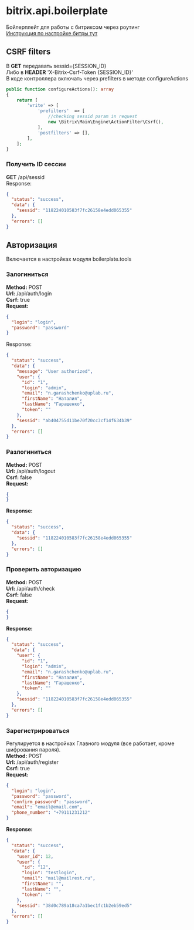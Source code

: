 # bitrix.api.boilerplate
 
Бойлерплейт для работы с битриксом через роутинг  
[Инструкция по настройке битры тут](https://dev.1c-bitrix.ru/learning/course/index.php?COURSE_ID=43&CHAPTER_ID=013764)  

## CSRF filters
В **GET** передавать sessid={SESSION_ID}  
Либо в **HEADER** 'X-Bitrix-Csrf-Token {SESSION_ID}'  
В коде контроллера включать через prefilters в методе configureActions
```php
public function configureActions(): array
{
    return [
        'write' => [
            'prefilters'  => [
                //checking sessid param in request
                new \Bitrix\Main\Engine\ActionFilter\Csrf(),
            ],
            'postfilters' => [],
        ],
    ];
}
```

### Получить ID сессии   
**GET** /api/sessid  
Response:
```json
{
  "status": "success",
  "data": {
    "sessid": "118224010583f7fc26158e4edd065355"
  },
  "errors": []
}
```

## Авторизация
Включается в настройках модуля boilerplate.tools  

### Залогиниться
**Method:** POST  
**Url:** /api/auth/login   
**Csrf:** true  
**Request:**
```json
{
  "login": "login",
  "password": "password"
}
```
Response:
```json
{
  "status": "success",
  "data": {
    "message": "User authorized",
    "user": {
      "id": "1",
      "login": "admin",
      "email": "n.garashchenko@uplab.ru",
      "firstName": "Наталия",
      "lastName": "Гаращенко",
      "token": ""
    },
    "sessid": "ab404755d11be70f20cc3cf14f634b39"
  },
  "errors": []
}
```

### Разлогиниться  
**Method:** POST  
**Url:** /api/auth/logout  
**Csrf:** false  
**Request:**
```json
{
}
```
**Response:**
```json
{
  "status": "success",
  "data": {
    "sessid": "118224010583f7fc26158e4edd065355"
  },
  "errors": []
}
```

### Проверить авторизацию
**Method:** POST  
**Url:** /api/auth/check  
**Csrf:** false   
**Request:**
```json
{
}
```
**Response:**
```json
{
  "status": "success",
  "data": {
    "user": {
      "id": "1",
      "login": "admin",
      "email": "n.garashchenko@uplab.ru",
      "firstName": "Наталия",
      "lastName": "Гаращенко",
      "token": ""
    },
    "sessid": "118224010583f7fc26158e4edd065355"
  },
  "errors": []
}
```

### Зарегистрироваться
Регулируется в настройках Главного модуля (все работает, кроме шифрования пароля).  
**Method:** POST  
**Url:** /api/auth/register   
**Csrf:** true   
**Request:**
```json
{
  "login": "login",
  "password": "password",
  "confirm_password": "password",
  "email": "email@email.com",
  "phone_number": "+79111231212"
}
```
**Response:**
```json
{
  "status": "success",
  "data": {
    "user_id": 12,
    "user": {
      "id": "12",
      "login": "testlogin",
      "email": "mail@mailrest.ru",
      "firstName": "",
      "lastName": "",
      "token": ""
    },
    "sessid": "38d0c789a18ca7a1bec1fc1b2eb59ed5"
  },
  "errors": []
}
```